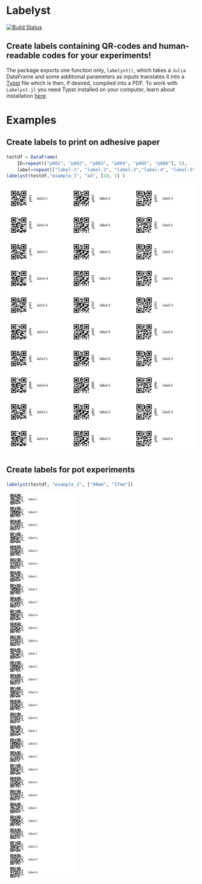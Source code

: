 # Labelyst

[![Build Status](https://github.com/emanuel-kopp/Labelyst.jl/actions/workflows/CI.yml/badge.svg?branch=main)](https://github.com/emanuel-kopp/Labelyst.jl/actions/workflows/CI.yml?query=branch%3Amain)

## Create labels containing QR-codes and human-readable codes for your experiments!

The package exports one function only, `labelyst()`, which takes a `Julia` DataFrame and some additional parameters as inputs translates it into a [Typst](https://typst.app/) file which is then, if desired, compiled into a PDF. To work with `Labelyst.jl` you need Typst installed on your computer, learn about installation [here](https://github.com/typst/typst).

# Examples
## Create labels to print on adhesive paper

```julia
testdf = DataFrame(
    ID=repeat(["p001", "p002", "p003", "p004", "p005", "p006"], 5),
    label=repeat(["label-1", "label-2", "label-3","label-4", "label-5", "label-6"], 5))
labelyst(testdf,"example_1", "a4", [10, 3] )
```
![photo](docs/assets/example_1.jpg)


## Create labels for pot experiments
```julia
labelyst(testdf, "example_2", ["90mm", "17mm"])
```

![photo](docs/assets/example_2.jpg)

